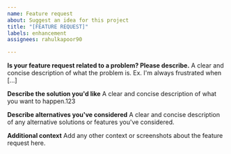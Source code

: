 ```yaml
---
name: Feature request
about: Suggest an idea for this project
title: "[FEATURE REQUEST]"
labels: enhancement
assignees: rahulkapoor90

---
```


**Is your feature request related to a problem? Please describe.**
A clear and concise description of what the problem is. Ex. I'm always frustrated when [...]

**Describe the solution you'd like**
A clear and concise description of what you want to happen.123

**Describe alternatives you've considered**
A clear and concise description of any alternative solutions or features you've considered.

**Additional context**
Add any other context or screenshots about the feature request here.
